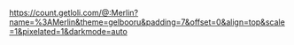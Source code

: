 https://count.getloli.com/@:Merlin?name=%3AMerlin&theme=gelbooru&padding=7&offset=0&align=top&scale=1&pixelated=1&darkmode=auto

